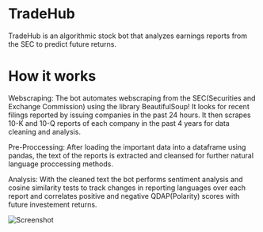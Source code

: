 # TradeHub

TradeHub is an algorithmic stock bot that analyzes earnings reports from the SEC to predict future returns. 

# How it works

Webscraping: The bot automates webscraping from the SEC(Securities and Exchange Commission) using the library BeautifulSoup! It looks for recent filings reported by issuing companies in the past 24 hours. It then scrapes 10-K and 10-Q reports of each company in the past 4 years for data cleaning and analysis.

Pre-Proccessing: After loading the important data into a dataframe using pandas, the text of the reports is extracted and cleansed for further natural language proccessing methods. 

Analysis: With the cleaned text the bot performs sentiment analysis and cosine similarity tests to track changes in reporting languages over each report and correlates positive and negative QDAP(Polarity) scores with future investement returns.




![Screenshot](predictions.png)

